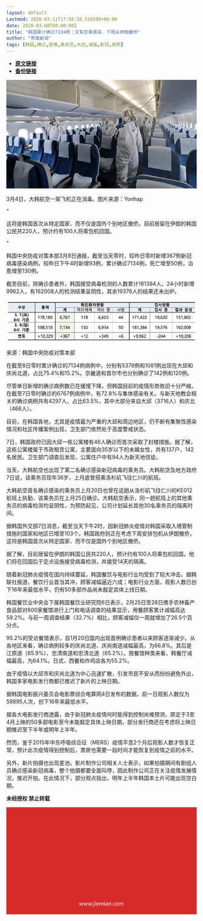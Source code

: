```yaml
---
layout: default
Lastmod: 2020-03-11T17:58:58.516590+00:00
date: 2020-03-08T00:00:00Z
title: "韩国累计确诊7134例：又有空乘感染、下周从伊朗撤侨"
author: "界面新闻"
tags: [韩国,确诊,疫情,乘务员,大邱,减幅,新冠,病例]
---
```


* [**原文链接**](https://mp.weixin.qq.com/s/8j1Z8TDeZwwEtOWcohqYkQ)
* [**备份链接**](http://archive.today/kKGMT)


![](/images/post/7aa01b39f8c07411ebf2aa4a5933692a.jpg)

3月4日，大韩航空一架飞机正在消毒。图片来源：Yonhap

  

“

  

这将是韩国首次从特定国家、而不仅是国外个别地区撤侨。目前居留在伊朗的韩国公民共220人，预计约有100人将乘包机回国。

  

”

韩国中央防疫对策本部3月8日通报，截至当天零时，较昨日零时新增367例新冠病毒感染病例，较昨日下午4时新增93例，累计确诊7134例，死亡增至50例，治愈增至130例。  

截至目前，除确诊患者外，韩国接受病毒检测的人数累计181384人，24小时新增9962人，有162008人的检测结果呈阴性，其余19376人的结果还未出炉。

![](/images/post/0dd29bdf97af8f05cb884cbb5a748705.jpg)

来源：韩国中央防疫对策本部

在截至8日零时累计确诊的7134例病例中，分别有5378例和1081例出现在大邱和庆尚北道，占比75.4%和15.2%。京畿道和首尔市也分别确诊了142例和120例。

尽管单日新增的确诊病例数已在缓慢下降，但韩国目前的疫情形势依旧十分严峻。在截至7日零时确诊的6767例病例中，有72.8%与集体感染有关。与新天地教会相关的确诊病例共有4297人，占比63.5%，其中大部分来自大邱（3716人）和庆北（466人）。

目前，在韩国各地，尤其是疫情最为严重的大邱和周边地区，仍不断有集聚性感染情况和社区传播案例出现，卫生部门依然处于高度警戒状态。

7日，韩国政府已因大邱一栋公寓楼有46人确诊而首次采取了封楼措施。据了解，这栋公寓楼属于市政租赁公寓，主要面向35岁以下的未婚女性，共有137户，142名居民。卫生部门调查后发现，公寓住户中有94人为新天地信徒。

当天，大韩航空也出现了第二名确诊感染新冠病毒的乘务员。大韩航空及地方政府7日说，该乘务员现年36岁，上月底曾搭乘洛杉矶飞往仁川的航班。

大韩航空首名确诊感染的乘务员上月20日也曾在这趟从洛杉矶飞往仁川的KE012航班上执勤，该乘务员在上月25日确诊。大韩航空表示，同一趟航班上的其他乘务员的病毒检测均呈阴性，为预防起见，公司计划延长其他30名乘务员的隔离时间。

据韩国外交部7日消息，截至当天下午2时，因新冠肺炎疫情对韩国采取入境管制措施的国家和地区已增至103个。韩国政府则正在考虑下周安排包机从伊朗撤侨，这将是韩国首次从特定国家、而不仅是国外个别地区撤侨。

据了解，目前居留在伊朗的韩国公民共220人，预计约有100人将乘包机回国。他们将在回国后于定点设施接受病毒检测，并接受14天的隔离。

随着新冠肺炎疫情在国内持续蔓延，韩国餐饮与电影行业均受到了较大冲击。据韩联社报道，餐饮行业首当其冲，顾客减幅逼近六成；电影行业方面，观影人数已创下16年来最低水平，仍有50多部作品尚未敲定具体上线日期。

韩国餐饮业中央会下属韩国餐饮业研究院6日表示，2月25日至28日携手农林畜产食品部对600家餐馆进行上门和电话调查的结果显示，用餐顾客累计减幅高达59.2%。与前一周调查结果（32.7%）相比，顾客减幅仅一周就增加了26.5个百分点。

95.2%的受访餐馆表示，自1月20日国内出现首例确诊患者以来顾客逐渐减少。从各地区来看，确诊病例较多的庆尚北道、庆尚南道减幅最高，为66.8%。其后是江原道（65.9%）、忠清南道和忠清北道（65.2%）。按餐馆种类来看，韩餐厅减幅最高，为64.1%。日式、西餐和炸鸡店各为55.2%。

由于疫情以大邱市和庆尚北道为中心迅速扩散，引发市民不安从而纷纷避免外出，韩国多家电影发行商都已推迟了新片的上映日期。

据韩国电影振兴委员会电影票综合电算网4日发布的数据，前一日观影人数仅为59895人次，创下16年来最低水平。

据各大电影发行商透露，由于新冠肺炎疫情何时能得到控制尚难预测，原定于3至4月上映的50多部电影至今未能敲定具体上映日期，部分发行商还在考虑将上映日期推迟至下半年或明年上半年。

然而，鉴于2015年中东呼吸综合征（MERS）疫情平息2个月后观影人数才恢复正常，预计此次疫情得到控制后，票房也需要一段时间才能恢复到疫情之前的水平。

另外，新片拍摄也出现差池。影片制作公司相关人士表示，如果拍摄期间有剧组人员确诊感染新冠病毒，整个拍摄都要全面叫停，因此制作公司正在关注疫情发展情况，推迟开拍。在此情况下，部分观点指出，明年上半年韩国本土片可能出现空白期。

  

  

**未经授权 禁止转载**

  

  

![](/images/post/3ef9527fd7edfb43b0c70486c7a956af.jpg)

